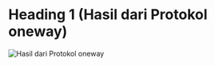 # Heading 1 (Hasil dari Protokol oneway)
![Hasil dari Protokol oneway](https://imgur.com/0poXijp.png)
